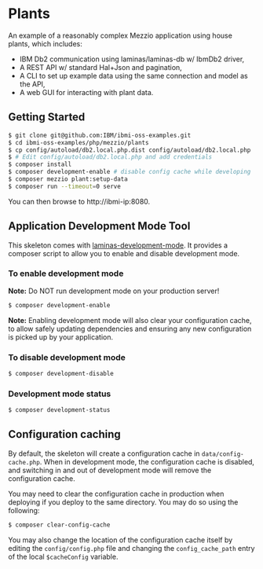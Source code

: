 # Plants

An example of a reasonably complex Mezzio application using house plants, which includes:

- IBM Db2 communication using laminas/laminas-db w/ IbmDb2 driver,
- A REST API w/ standard Hal+Json and pagination,
- A CLI to set up example data using the same connection and model as the API,
- A web GUI for interacting with plant data.

## Getting Started

```bash
$ git clone git@github.com:IBM/ibmi-oss-examples.git
$ cd ibmi-oss-examples/php/mezzio/plants
$ cp config/autoload/db2.local.php.dist config/autoload/db2.local.php
$ # Edit config/autoload/db2.local.php and add credentials 
$ composer install
$ composer development-enable # disable config cache while developing
$ composer mezzio plant:setup-data
$ composer run --timeout=0 serve
```

You can then browse to http://ibmi-ip:8080.

## Application Development Mode Tool

This skeleton comes with [laminas-development-mode](https://github.com/laminas/laminas-development-mode).
It provides a composer script to allow you to enable and disable development mode.

### To enable development mode

**Note:** Do NOT run development mode on your production server!

```bash
$ composer development-enable
```

**Note:** Enabling development mode will also clear your configuration cache, to
allow safely updating dependencies and ensuring any new configuration is picked
up by your application.

### To disable development mode

```bash
$ composer development-disable
```

### Development mode status

```bash
$ composer development-status
```

## Configuration caching

By default, the skeleton will create a configuration cache in
`data/config-cache.php`. When in development mode, the configuration cache is
disabled, and switching in and out of development mode will remove the
configuration cache.

You may need to clear the configuration cache in production when deploying if
you deploy to the same directory. You may do so using the following:

```bash
$ composer clear-config-cache
```

You may also change the location of the configuration cache itself by editing
the `config/config.php` file and changing the `config_cache_path` entry of the
local `$cacheConfig` variable.

